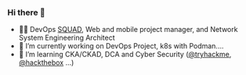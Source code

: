 ### Hi there 👋

- 👨‍🎓 DevOps [SQUAD](https://squad.fr/fr/), Web and mobile project manager, and Network System Engineering Architect
- 🔭 I’m currently working on DevOps Project, k8s with Podman....
- 🌱 I’m learning CKA/CKAD, DCA and Cyber Security ([@tryhackme](https://github.com/tryhackme), [@hackthebox](https://github.com/hackthebox) ...)
